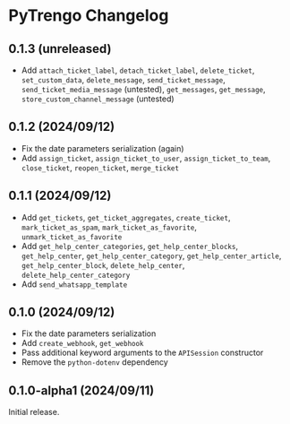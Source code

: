 # PyTrengo Changelog

## 0.1.3 (unreleased)

* Add `attach_ticket_label`, `detach_ticket_label`, `delete_ticket`, `set_custom_data`, `delete_message`,
  `send_ticket_message`, `send_ticket_media_message` (untested), `get_messages`, `get_message`,
  `store_custom_channel_message` (untested)

## 0.1.2 (2024/09/12)

* Fix the date parameters serialization (again)
* Add `assign_ticket`, `assign_ticket_to_user`, `assign_ticket_to_team`, `close_ticket`, `reopen_ticket`, `merge_ticket`

## 0.1.1 (2024/09/12)

* Add `get_tickets`, `get_ticket_aggregates`, `create_ticket`, `mark_ticket_as_spam`, `mark_ticket_as_favorite`,
  `unmark_ticket_as_favorite`
* Add `get_help_center_categories`, `get_help_center_blocks`, `get_help_center`, `get_help_center_category`,
  `get_help_center_article`, `get_help_center_block`, `delete_help_center`, `delete_help_center_category`
* Add `send_whatsapp_template`

## 0.1.0 (2024/09/12)

* Fix the date parameters serialization
* Add `create_webhook`, `get_webhook`
* Pass additional keyword arguments to the `APISession` constructor
* Remove the `python-dotenv` dependency

## 0.1.0-alpha1 (2024/09/11)

Initial release.
